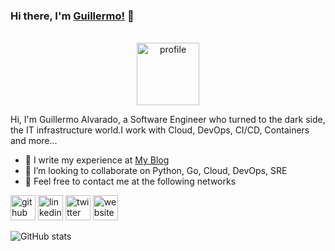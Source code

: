 
### Hi there, I'm [Guillermo!](https://galvarado.com.mx) 👋

<br />
 <center> <img src='https://galvarado.com.mx/images/logosmall.png' width='100' alt='profile' > </center> 

Hi, I'm Guillermo Alvarado, a Software Engineer who turned to the dark side, the IT infrastructure world.I work with Cloud, DevOps, CI/CD, Containers and more...

- 🌱 I write my experience at [My Blog](https://galvarado.com.mx)
- 👯 I’m looking to collaborate on Python, Go, Cloud, DevOps, SRE  
- 💬 Feel free to contact me at the following networks 

[<img src='https://cdn.jsdelivr.net/npm/simple-icons@3.0.1/icons/stackoverflow.svg' alt='github' height='40'>](https://stackoverflow.com/users/1154952/guillermo-alvarado)  [<img src='https://cdn.jsdelivr.net/npm/simple-icons@3.0.1/icons/linkedin.svg' alt='linkedin' height='40'>](https://www.linkedin.com/in/guillermoalvarado89/)  [<img src='https://cdn.jsdelivr.net/npm/simple-icons@3.0.1/icons/twitter.svg' alt='twitter' height='40'>](https://twitter.com/galvarado89)  [<img src='https://cdn.jsdelivr.net/npm/simple-icons@3.0.1/icons/icloud.svg' alt='website' height='40'>](https://galvarado.com.mx)  

![GitHub stats](https://github-readme-stats.vercel.app/api?username=galvarado&show_icons=true)  

